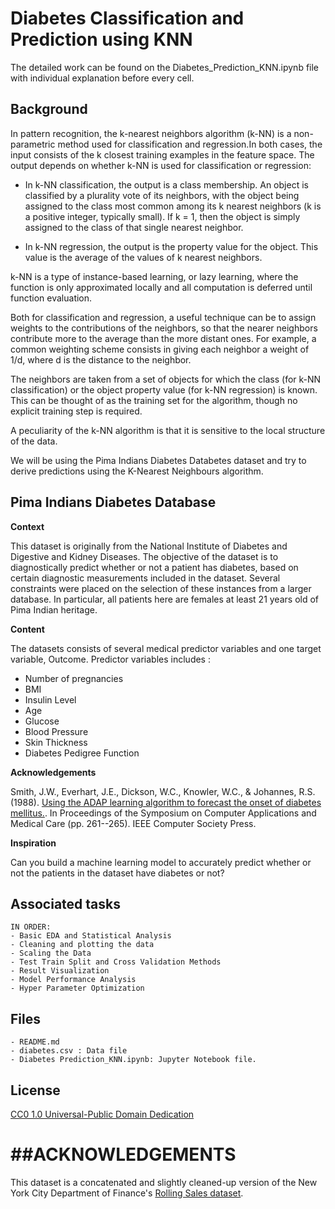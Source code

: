 # Diabetes Classification and Prediction using KNN
The detailed work can be found on the Diabetes_Prediction_KNN.ipynb file with individual explanation before every cell. 

## Background 
In pattern recognition, the k-nearest neighbors algorithm (k-NN) is a non-parametric method used for classification and regression.In both cases, the input consists of the k closest training examples in the feature space. The output depends on whether k-NN is used for classification or regression:

 * In k-NN classification, the output is a class membership. An object is classified by a plurality vote of its neighbors, with the object being assigned to the class most common among its k nearest neighbors (k is a positive integer, typically small). If k = 1, then the object is simply assigned to the class of that single nearest neighbor.

 * In k-NN regression, the output is the property value for the object. This value is the average of the values of k nearest neighbors.

k-NN is a type of instance-based learning, or lazy learning, where the function is only approximated locally and all computation is deferred until function evaluation.

Both for classification and regression, a useful technique can be to assign weights to the contributions of the neighbors, so that the nearer neighbors contribute more to the average than the more distant ones. For example, a common weighting scheme consists in giving each neighbor a weight of 1/d, where d is the distance to the neighbor.

The neighbors are taken from a set of objects for which the class (for k-NN classification) or the object property value (for k-NN regression) is known. This can be thought of as the training set for the algorithm, though no explicit training step is required.

A peculiarity of the k-NN algorithm is that it is sensitive to the local structure of the data. 

We will be using the Pima Indians Diabetes Databetes dataset and try to derive predictions using the K-Nearest Neighbours algorithm.

## Pima Indians Diabetes Database

**Context**

This dataset is originally from the National Institute of Diabetes and Digestive and Kidney Diseases. The objective of the dataset is to diagnostically predict whether or not a patient has diabetes, based on certain diagnostic measurements included in the dataset. Several constraints were placed on the selection of these instances from a larger database. In particular, all patients here are females at least 21 years old of Pima Indian heritage.

**Content**

The datasets consists of several medical predictor variables and one target variable, Outcome. 
Predictor variables includes :
 * Number of pregnancies 
 * BMI 
 * Insulin Level
 * Age
 * Glucose
 * Blood Pressure
 * Skin Thickness
 * Diabetes Pedigree Function

**Acknowledgements**

Smith, J.W., Everhart, J.E., Dickson, W.C., Knowler, W.C., & Johannes, R.S. (1988). 
[Using the ADAP learning algorithm to forecast the onset of diabetes mellitus.](http://rexa.info/paper/04587c10a7c92baa01948f71f2513d5928fe8e81). 
In Proceedings of the Symposium on Computer Applications and Medical Care (pp. 261--265). IEEE Computer Society Press.

**Inspiration**

Can you build a machine learning model to accurately predict whether or not the patients in the dataset have diabetes or not?

## Associated tasks

	IN ORDER:
    - Basic EDA and Statistical Analysis
    - Cleaning and plotting the data
    - Scaling the Data
    - Test Train Split and Cross Validation Methods
    - Result Visualization
    - Model Performance Analysis
    - Hyper Parameter Optimization
		
	


## Files

	- README.md
	- diabetes.csv : Data file
    - Diabetes Prediction_KNN.ipynb: Jupyter Notebook file.


## License
[CC0 1.0 Universal-Public Domain Dedication](https://creativecommons.org/publicdomain/zero/1.0/)



##ACKNOWLEDGEMENTS
===============================================================================
This dataset is a concatenated and slightly cleaned-up version of the New York City Department of Finance's [Rolling Sales dataset](http://www1.nyc.gov/site/finance/taxes/property-rolling-sales-data.page).
